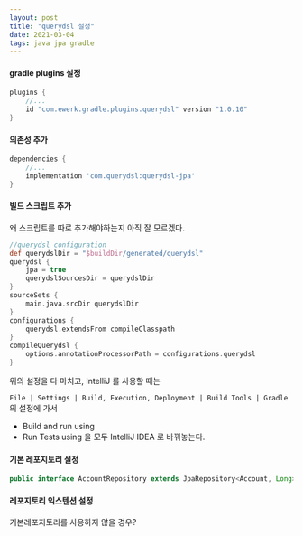 ```yaml
---
layout: post
title: "querydsl 설정"
date: 2021-03-04
tags: java jpa gradle
---
```


#### gradle plugins 설정
``` groovy
plugins {
    //...
    id "com.ewerk.gradle.plugins.querydsl" version "1.0.10"
}
```

#### 의존성 추가
``` groovy
dependencies {
    //...
    implementation 'com.querydsl:querydsl-jpa'
}
```

#### 빌드 스크립트 추가
왜 스크립트를 따로 추가해야하는지 아직 잘 모르겠다.
``` groovy
//querydsl configuration
def querydslDir = "$buildDir/generated/querydsl"
querydsl {
    jpa = true
    querydslSourcesDir = querydslDir
}
sourceSets {
    main.java.srcDir querydslDir
}
configurations {
    querydsl.extendsFrom compileClasspath
}
compileQuerydsl {
    options.annotationProcessorPath = configurations.querydsl
}
```

위의 설정을 다 마치고, IntelliJ 를 사용할 때는

`File | Settings | Build, Execution, Deployment | Build Tools | Gradle` 의 설정에 가서
- Build and run using
- Run Tests using
을 모두 IntelliJ IDEA 로 바꿔놓는다.

#### 기본 레포지토리 설정
``` java
public interface AccountRepository extends JpaRepository<Account, Long>, QuerydslPredicateExecutor<Account> {}
```

#### 레포지토리 익스텐션 설정
기본레포지토리를 사용하지 않을 경우?
